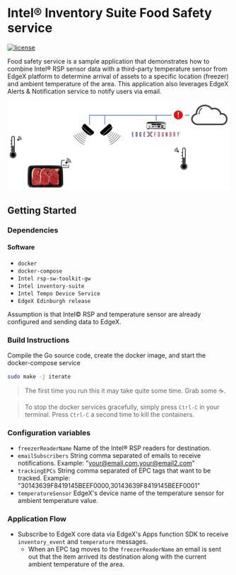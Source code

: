 # Intel® Inventory Suite Food Safety service
[![license](https://img.shields.io/badge/license-Apache%20v2.0-blue.svg)](LICENSE)

Food safety service is a sample application that demonstrates how to combine Intel® RSP sensor data with a third-party temperature sensor from EdgeX platform to determine arrival of assets to a specific location (freezer) and ambient temperature of the area.
This application also leverages EdgeX Alerts & Notification service to notify users via email.

 ![Food Safety](food-safety.png)

## Getting Started

### Dependencies

#### Software
- `docker`
- `docker-compose`
- `Intel rsp-sw-toolkit-gw`
- `Intel inventory-suite`
- `Intel Tempo Device Service`
- `EdgeX Edinburgh release`

Assumption is that Intel© RSP and temperature sensor are already configured and sending data to EdgeX. 

### Build Instructions
Compile the Go source code, create the docker image, and start the docker-compose service

```bash
sudo make -j iterate
```

> The first time you run this it may take quite some time. Grab some :coffee:.

> To stop the docker services gracefully, simply press `Ctrl-C` in your terminal. Press `Ctrl-C` a second time to kill the containers.

### Configuration variables

- `freezerReaderName` Name of the Intel® RSP readers for destination.
- `emailSubscribers` String comma separated of emails to receive notifications. Example: "your@email.com,your@email2.com"
- `trackingEPCs` String comma separated of EPC tags that want to be tracked. Example: "30143639F8419145BEEF0000,30143639F8419145BEEF0001"
- `temperatureSensor` EdgeX's device name of the temperature sensor for ambient temperature value.

### Application Flow

- Subscribe to EdgeX core data via EdgeX's Apps function SDK to receive `inventory_event` and `temperature` messages.
  - When an EPC tag moves to the `freezerReaderName` an email is sent out that the item arrived its destination along with the current ambient temperature of the area.
